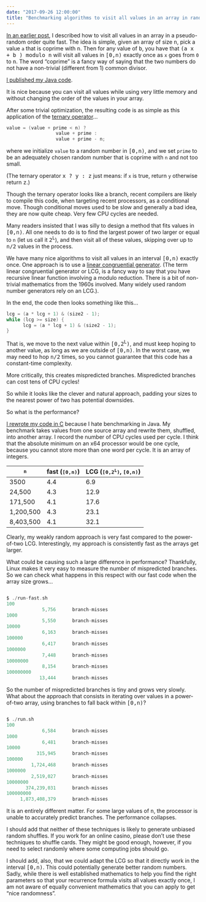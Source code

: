 ```yaml
---
date: "2017-09-26 12:00:00"
title: "Benchmarking algorithms to visit all values in an array in random order"
---
```




[In an earlier post](/lemire/blog/2017/09/18/visiting-all-values-in-an-array-exactly-once-in-random-order/), I described how to visit all values in an array in a pseudo-random order quite fast. The idea is simple, given an array of size <tt>n</tt>, pick a value `a` that is coprime with <tt>n</tt>. Then for any value of <tt>b</tt>, you have that <tt>(a x + b ) modulo n</tt> will visit all values in <tt>[0,n)</tt> exactly once as `x` goes from `0` to <tt>n</tt>. The word &ldquo;coprime&rdquo; is a fancy way of saying that the two numbers do not have a non-trivial (different from 1) common divisor.

[I published my Java code](https://github.com/lemire/Code-used-on-Daniel-Lemire-s-blog/blob/master/2017/09/18_2/VisitInDisorder.java).

It is nice because you can visit all values while using very little memory and without changing the order of the values in your array.

After some trivial optimization, the resulting code is as simple as this application of the [ternary operator](https://en.wikipedia.org/wiki/%3F:)&hellip;
```C
value = (value + prime < n) ? 
                  value + prime : 
                  value + prime - n;
```


where we initialize `value` to a random number in <tt>[0,n)</tt>, and we set `prime` to be an adequately chosen random number that is coprime with `n` and not too small.

(The ternary operator <tt>x ? y : z</tt> just means: if `x` is true, return `y` otherwise return <tt>z</tt>.)

Though the ternary operator looks like a branch, recent compilers are likely to compile this code, when targeting recent processors, as a conditional move. Though conditional moves used to be slow and generally a bad idea, they are now quite cheap. Very few CPU cycles are needed.

Many readers insisted that I was silly to design a method that fits values in <tt>[0,n)</tt>. All one needs to do is to find the largest power of two larger or equal to `n` (let us call it <tt>2<sup>L</sup></tt>), and then visit all of these values, skipping over up to <tt>n/2</tt> values in the process. 

We have many nice algorithms to visit all values in an interval <tt>[0,n)</tt> exactly once. One approach is to use a [linear congruential generator](https://en.wikipedia.org/wiki/Linear_congruential_generator). (The term linear congruential generator or LCG, is a fancy way to say that you have recursive linear function involving a modulo reduction. There is a bit of non-trivial mathematics from the 1960s involved. Many widely used random number generators rely on an LCG.).

In the end, the code then looks something like this&hellip;
```C
lcg = (a * lcg + 1) & (size2 - 1);
while (lcg >= size) {
      lcg = (a * lcg + 1) & (size2 - 1);
}
```


That is, we move to the next value within <tt>[0,2<sup>L</sup>)</tt>, and must keep hoping to another value, as long as we are outside of <tt>[0,n)</tt>. In the worst case, we may need to hop <tt>n/2</tt> times, so you cannot guarantee that this code has a constant-time complexity. 

More critically, this creates mispredicted branches. Mispredicted branches can cost tens of CPU cycles!

So while it looks like the clever and natural approach, padding your sizes to the nearest power of two has potential downsides.

So what is the performance?

[I rewrote my code in C](https://github.com/lemire/Code-used-on-Daniel-Lemire-s-blog/tree/master/2017/09/25) because I hate benchmarking in Java. My benchmark takes values from one source array and rewrite them, shuffled, into another array. I record the number of CPU cycles used per cycle. I think that the absolute minimum on an x64 processor would be one cycle, because you cannot store more than one word per cycle. It is an array of integers.

<tt>n</tt>               |fast (<tt>[0,n)</tt>)    |LCG (<tt>[0,2<sup>L</sup>)</tt>, <tt>[0,n)</tt>) |
-------------------------|-------------------------|-------------------------|
3500                     |4.4                      |6.9                      |
24,500                   |4.3                      |12.9                     |
171,500                  |4.1                      |17.6                     |
1,200,500                |4.3                      |23.1                     |
8,403,500                |4.1                      |32.1                     |


Clearly, my weakly random approach is very fast compared to the power-of-two LCG. Interestingly, my approach is consistently fast as the arrays get larger.

What could be causing such a large difference in performance? Thankfully, Linux makes it very easy to measure the number of mispredicted branches. So we can check what happens in this respect with our fast code when the array size grows&hellip;
```C

$ ./run-fast.sh
100
             5,756      branch-misses
1000
             5,550      branch-misses
10000
             6,163      branch-misses
100000
             6,417      branch-misses
1000000
             7,448      branch-misses
10000000
             8,154      branch-misses
100000000
            13,444      branch-misses
```


So the number of mispredicted branches is tiny and grows very slowly. What about the approach that consists in iterating over values in a power-of-two array, using branches to fall back within <tt>[0,n)</tt>?
```C

$ ./run.sh
100
             6,584      branch-misses
1000
             6,481      branch-misses
10000
           315,945      branch-misses
100000
         1,724,468      branch-misses
1000000
         2,519,027      branch-misses
10000000
       374,239,031      branch-misses
100000000
     1,873,408,379      branch-misses
```


It is an entirely different matter. For some large values of <tt>n</tt>, the processor is unable to accurately predict branches. The performance collapses.

I should add that neither of these techniques is likely to generate unbiased random shuffles. If you work for an online casino, please don&rsquo;t use these techniques to shuffle cards. They might be good enough, however, if you need to select randomly where some computing jobs should go.

I should add, also, that we could adapt the LCG so that it directly work in the interval <tt>[0,n)</tt>. This could potentially generate better random numbers. Sadly, while there is well established mathematics to help you find the right parameters so that your recurrence formula visits all values exactly once, I am not aware of equally convenient mathematics that you can apply to get &ldquo;nice randomness&rdquo;.

